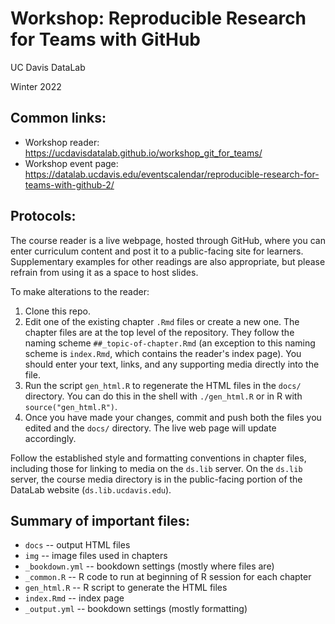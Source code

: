 Workshop: Reproducible Research for Teams with GitHub
=====================================================

UC Davis DataLab

Winter 2022

Common links:
-------------

* Workshop reader: https://ucdavisdatalab.github.io/workshop_git_for_teams/
* Workshop event page: https://datalab.ucdavis.edu/eventscalendar/reproducible-research-for-teams-with-github-2/

Protocols:
----------

The course reader is a live webpage, hosted through GitHub, where you can enter curriculum content and 
post it to a public-facing site for learners. Supplementary examples for other readings are also 
appropriate, but please refrain from using it as a space to host slides.

To make alterations to the reader:

1. Clone this repo.
2. Edit one of the existing chapter `.Rmd` files or create a new one. The
   chapter files are at the top level of the repository. They follow the naming
   scheme `##_topic-of-chapter.Rmd` (an exception to this naming scheme is
   `index.Rmd`, which contains the reader's index page). You should enter your
   text, links, and any supporting media directly into the file.
3. Run the script `gen_html.R` to regenerate the HTML files in the `docs/`
   directory. You can do this in the shell with `./gen_html.R` or in R with
   `source("gen_html.R")`.
4. Once you have made your changes, commit and push both the files you edited
   and the `docs/` directory. The live web page will update accordingly.

Follow the established style and formatting conventions in chapter files,
including those for linking to media on the `ds.lib` server. On the `ds.lib`
server, the course media directory is in the public-facing portion of the
DataLab website (`ds.lib.ucdavis.edu`).

Summary of important files:
---------------------------

* `docs` -- output HTML files
* `img` -- image files used in chapters
* `_bookdown.yml` -- bookdown settings (mostly where files are)
* `_common.R` -- R code to run at beginning of R session for each chapter
* `gen_html.R` -- R script to generate the HTML files
* `index.Rmd` -- index page
* `_output.yml` -- bookdown settings (mostly formatting)
